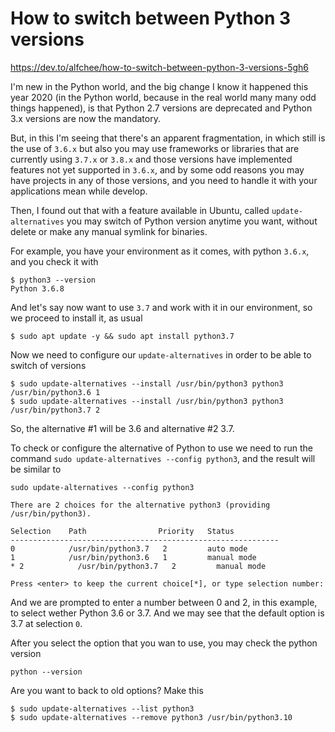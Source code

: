 # How to switch between Python 3 versions
https://dev.to/alfchee/how-to-switch-between-python-3-versions-5gh6

I'm new in the Python world, and the big change I know it happened this year 2020 (in the Python world, because in the real world many many odd things happened), is that Python 2.7 versions are deprecated and Python 3.x versions are now the mandatory.

But, in this I'm seeing that there's an apparent fragmentation, in which still is the use of `3.6.x` but also you may use frameworks or libraries that are currently using `3.7.x` or `3.8.x` and those versions have implemented features not yet supported in `3.6.x`, and by some odd reasons you may have projects in any of those versions, and you need to handle it with your applications mean while develop.

Then, I found out that with a feature available in Ubuntu, called `update-alternatives` you may switch of Python version anytime you want, without delete or make any manual symlink for binaries.

For example, you have your environment as it comes, with python `3.6.x`, and you check it with

    $ python3 --version
    Python 3.6.8

And let's say now want to use `3.7` and work with it in our environment, so we proceed to install it, as usual

    $ sudo apt update -y && sudo apt install python3.7

Now we need to configure our `update-alternatives` in order to be able to switch of versions

    $ sudo update-alternatives --install /usr/bin/python3 python3 /usr/bin/python3.6 1
    $ sudo update-alternatives --install /usr/bin/python3 python3 /usr/bin/python3.7 2

So, the alternative #1 will be 3.6 and alternative #2 3.7.

To check or configure the alternative of Python to use we need to run the command `sudo update-alternatives --config python3`, and the result will be similar to

    sudo update-alternatives --config python3

    There are 2 choices for the alternative python3 (providing /usr/bin/python3).

    Selection    Path                Priority   Status
    ------------------------------------------------------------
    0            /usr/bin/python3.7   2         auto mode
    1            /usr/bin/python3.6   1         manual mode
    * 2            /usr/bin/python3.7   2         manual mode

    Press <enter> to keep the current choice[*], or type selection number: 

And we are prompted to enter a number between 0 and 2, in this example, to select wether Python 3.6 or 3.7. And we may see that the default option is 3.7 at selection `0`.

After you select the option that you wan to use, you may check the python version

    python --version

Are you want to back to old options? Make this

    $ sudo update-alternatives --list python3
    $ sudo update-alternatives --remove python3 /usr/bin/python3.10
